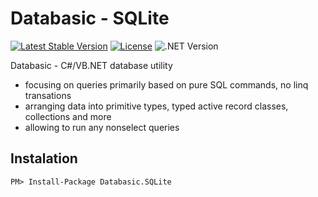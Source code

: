 # Databasic - SQLite

[![Latest Stable Version](https://img.shields.io/badge/Stable-v1.2.9-brightgreen.svg?style=plastic)](https://github.com/databasic-net/databasic-core/releases)
[![License](https://img.shields.io/badge/Licence-BSD3-brightgreen.svg?style=plastic)](https://raw.githubusercontent.com/databasic-net/databasic-core/master/LICENCE.md)
![.NET Version](https://img.shields.io/badge/.NET->=4.0-brightgreen.svg?style=plastic)

Databasic - C#/VB.NET database utility
- focusing on queries primarily based on pure SQL commands, no linq transations
- arranging data into primitive types, typed active record classes, collections and more
- allowing to run any nonselect queries

## Instalation
```nuget
PM> Install-Package Databasic.SQLite
```
